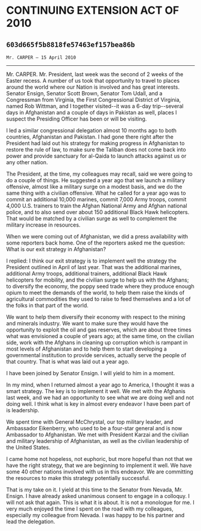 # CONTINUING EXTENSION ACT OF 2010
## `603d665f5b8818fe57463ef157bea86b`
`Mr. CARPER — 15 April 2010`

---


Mr. CARPER. Mr. President, last week was the second of 2 weeks of the 
Easter recess. A number of us took that opportunity to travel to places 
around the world where our Nation is involved and has great interests. 
Senator Ensign, Senator Scott Brown, Senator Tom Udall, and a 
Congressman from Virginia, the First Congressional District of 
Virginia, named Rob Wittman, and I together visited--it was a 6-day 
trip--several days in Afghanistan and a couple of days in Pakistan as 
well, places I suspect the Presiding Officer has been or will be 
visiting.

I led a similar congressional delegation almost 10 months ago to both 
countries, Afghanistan and Pakistan. I had gone there right after the 
President had laid out his strategy for making progress in Afghanistan 
to restore the rule of law, to make sure the Taliban does not come back 
into power and provide sanctuary for al-Qaida to launch attacks against 
us or any other nation.

The President, at the time, my colleagues may recall, said we were 
going to do a couple of things. He suggested a year ago that we launch 
a military offensive, almost like a military surge on a modest basis, 
and we do the same thing with a civilian offensive. What he called for 
a year ago was to commit an additional 10,000 marines, commit 7,000 
Army troops, commit 4,000 U.S. trainers to train the Afghan National 
Army and Afghan national police, and to also send over about 150 
additional Black Hawk helicopters. That would be matched by a civilian 
surge as well to complement the military increase in resources.

When we were coming out of Afghanistan, we did a press availability 
with some reporters back home. One of the reporters asked me the 
question: What is our exit strategy in Afghanistan?

I replied: I think our exit strategy is to implement well the 
strategy the President outlined in April of last year. That was the 
additional marines, additional Army troops, additional trainers, 
additional Black Hawk helicopters for mobility, and the civilian surge 
to help us with the Afghans; to diversify the economy, the poppy seed 
trade where they produce enough opium to meet the demands of the world, 
to help them raise the kinds of agricultural commodities they used to 
raise to feed themselves and a lot of the folks in that part of the 
world.

We want to help them diversify their economy with respect to the 
mining and minerals industry. We want to make sure they would have the 
opportunity to exploit the oil and gas reserves, which are about three 
times what was envisioned a couple of years ago; at the same time, on 
the civilian side, work with the Afghans in cleaning up corruption 
which is rampant in most levels of Afghanistan and to help them to 
start developing a governmental institution to provide services, 
actually serve the people of that country. That is what was laid out a 
year ago.

I have been joined by Senator Ensign. I will yield to him in a 
moment.

In my mind, when I returned almost a year ago to America, I thought 
it was a smart strategy. The key is to implement it well. We met with 
the Afghanis last week, and we had an opportunity to see what we are 
doing well and not doing well. I think what is key in almost every 
endeavor I have been part of is leadership.

We spent time with General McChrystal, our top military leader, and 
Ambassador Eikenberry, who used to be a four-star general and is now 
Ambassador to Afghanistan. We met with President Karzai and the 
civilian and military leadership of Afghanistan, as well as the 
civilian leadership of the United States.

I came home not hopeless, not euphoric, but more hopeful than not 
that we have the right strategy, that we are beginning to implement it 
well. We have some 40 other nations involved with us in this endeavor. 
We are committing the resources to make this strategy potentially 
successful.

That is my take on it. I yield at this time to the Senator from 
Nevada, Mr. Ensign. I have already asked unanimous consent to engage in 
a colloquy. I will not ask that again. This is what it is about. It is 
not a monologue for me. I very much enjoyed the time I spent on the 
road with my colleagues, especially my colleague from Nevada. I was 
happy to be his partner and lead the delegation.